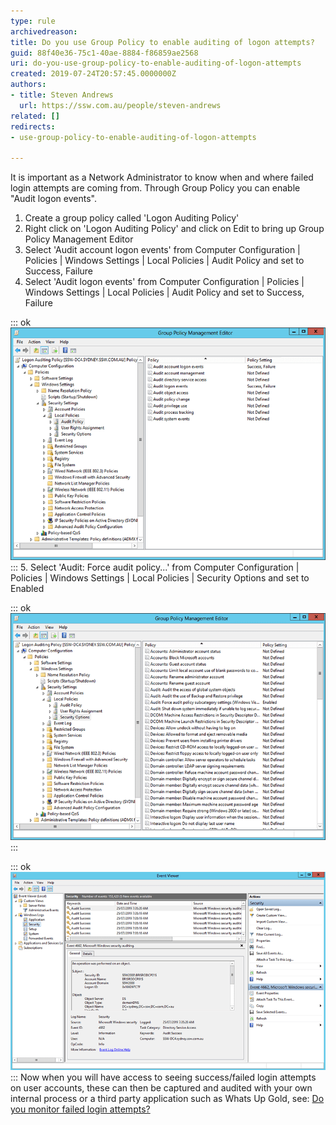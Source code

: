 ```yaml
---
type: rule
archivedreason: 
title: Do you use Group Policy to enable auditing of logon attempts​?
guid: 88f40e36-75c1-40ae-8884-f86859ae2568
uri: do-you-use-group-policy-to-enable-auditing-of-logon-attempts
created: 2019-07-24T20:57:45.0000000Z
authors:
- title: Steven Andrews
  url: https://ssw.com.au/people/steven-andrews
related: []
redirects:
- use-group-policy-to-enable-auditing-of-logon-attempts

---
```


It is important as a Network Administrator to know when and where failed login attempts are coming from. Through Group Policy you can enable "Audit logon events".

<!--endintro-->

1. Create a group policy called 'Logon Auditing Policy'
2. Right click on 'Logon Auditing Policy' and click on Edit to bring up Group Policy Management Editor
3. Select 'Audit account logon events' from Computer Configuration | Policies | Windows Settings | Local Policies | Audit Policy and set to Success, Failure
4. Select 'Audit logon events' from Computer Configuration | Policies | Windows Settings | Local Policies | Audit Policy and set to Success, Failure


::: ok  
![Figure: Select 'Audit logon events'](failed-login-1.png)  
:::
5. Select 'Audit: Force audit policy...' from Computer Configuration | Policies | Windows Settings | Local Policies | Security Options and set to Enabled


::: ok  
![Figure: Select 'Audit: Force audit policy...'](failed-login-2.png)  
:::



::: ok  
![Figure: Successful and Failed login attempts will now appear in Event Viewer | Security](failed-login-3.png)  
:::
Now when you will have access to seeing success/failed login attempts on user accounts, these can then be captured and audited with your own internal process or a third party application such as Whats Up Gold, see: [Do you monitor failed login attempts?](/monitor-failed-login-attempts)
